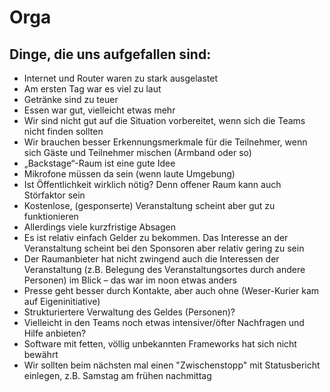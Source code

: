 # Orga

## Dinge, die uns aufgefallen sind:
- Internet und Router waren zu stark ausgelastet
- Am ersten Tag war es viel zu laut
- Getränke sind zu teuer
- Essen war gut, vielleicht etwas mehr
- Wir sind nicht gut auf die Situation vorbereitet, wenn sich die Teams nicht finden sollten
- Wir brauchen besser Erkennungsmerkmale für die Teilnehmer, wenn sich Gäste und Teilnehmer mischen (Armband oder so)
- „Backstage“-Raum ist eine gute Idee
- Mikrofone müssen da sein (wenn laute Umgebung)
- Ist Öffentlichkeit wirklich nötig? Denn offener Raum kann auch Störfaktor sein
- Kostenlose, (gesponserte) Veranstaltung scheint aber gut zu funktionieren
- Allerdings viele kurzfristige Absagen
- Es ist relativ einfach Gelder zu bekommen. Das Interesse an der Veranstaltung scheint bei den Sponsoren aber relativ gering zu sein
- Der Raumanbieter hat nicht zwingend auch die Interessen der Veranstaltung (z.B. Belegung des Veranstaltungsortes durch andere Personen) im Blick – das war im noon etwas anders
- Presse geht besser durch Kontakte, aber auch ohne (Weser-Kurier kam auf Eigeninitiative)
- Strukturiertere Verwaltung des Geldes (Personen)?
- Vielleicht in den Teams noch etwas intensiver/öfter Nachfragen und Hilfe anbieten?
- Software mit fetten, völlig unbekannten Frameworks hat sich nicht bewährt
- Wir sollten beim nächsten mal einen "Zwischenstopp" mit Statusbericht einlegen, z.B. Samstag am frühen nachmittag

